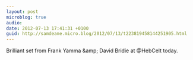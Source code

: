 ```yaml
---
layout: post
microblog: true
audio: 
date: 2012-07-13 17:41:31 +0100
guid: http://samdeane.micro.blog/2012/07/13/t223819458144251905.html
---
```

Brilliant set from Frank Yamma &amp;amp; David Bridie at @HebCelt today.
